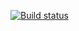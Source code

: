 [![Build status](https://ci.appveyor.com/api/projects/status/48r2kjkej9akukey?svg=true)](https://ci.appveyor.com/project/Nadya-Chi/postmanecho)
